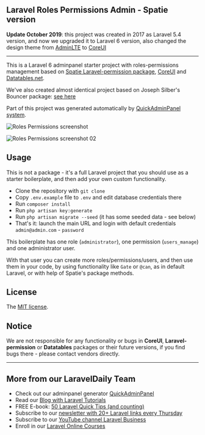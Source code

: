 ## Laravel Roles Permissions Admin - Spatie version

__Update October 2019__: this project was created in 2017 as Laravel 5.4 version, and now we upgraded it to Laravel 6 version, also changed the design theme from [AdminLTE](https://adminlte.io/) to [CoreUI](https://coreui.io)

- - - - -

This is a Laravel 6 adminpanel starter project with roles-permissions management based on [Spatie Laravel-permission package](https://github.com/spatie/laravel-permission), [CoreUI](https://coreui.io) and [Datatables.net](https://datatables.net).

We've also created almost identical project based on Joseph Silber's Bouncer package: [see here](https://github.com/LaravelDaily/laravel-roles-permissions-bouncer)

Part of this project was generated automatically by [QuickAdminPanel system](https://quickadminpanel.com/).

![Roles Permissions screenshot](https://laraveldaily.com/wp-content/uploads/2019/10/laravel-roles-permissions-users.png)

![Roles Permissions screenshot 02](https://laraveldaily.com/wp-content/uploads/2019/10/laravel-roles-permissions-roles.png)

## Usage

This is not a package - it's a full Laravel project that you should use as a starter boilerplate, and then add your own custom functionality.

- Clone the repository with `git clone`
- Copy `.env.example` file to `.env` and edit database credentials there
- Run `composer install`
- Run `php artisan key:generate`
- Run `php artisan migrate --seed` (it has some seeded data - see below)
- That's it: launch the main URL and login with default credentials `admin@admin.com` - `password`

This boilerplate has one role (`administrator`), one permission (`users_manage`) and one administrator user.

With that user you can create more roles/permissions/users, and then use them in your code, by using functionality like `Gate` or `@can`, as in default Laravel, or with help of Spatie's package methods.

## License

The [MIT license](http://opensource.org/licenses/MIT).

## Notice

We are not responsible for any functionality or bugs in **CoreUI**, **Laravel-permission** or **Datatables** packages or their future versions, if you find bugs there - please contact vendors directly.

---

## More from our LaravelDaily Team

- Check out our adminpanel generator [QuickAdminPanel](https://quickadminpanel.com)
- Read our [Blog with Laravel Tutorials](https://laraveldaily.com)
- FREE E-book: [50 Laravel Quick Tips (and counting)](https://laraveldaily.com/free-e-book-40-laravel-quick-tips-and-counting/)
- Subscribe to our [newsletter with 20+ Laravel links every Thursday](http://laraveldaily.com/weekly-laravel-newsletter/)
- Subscribe to our [YouTube channel Laravel Business](https://www.youtube.com/channel/UCTuplgOBi6tJIlesIboymGA)
- Enroll in our [Laravel Online Courses](https://laraveldaily.teachable.com/)
